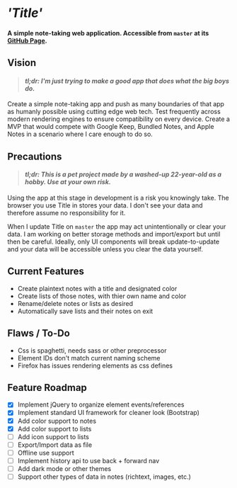 # _'Title'_

#### A simple note-taking web application. Accessible from `master` at its [GitHub Page](https://totalchris.github.io/title).

## Vision

> #### _tl;dr: I'm just trying to make a good app that does what the big boys do._

Create a simple note-taking app and push as many boundaries of that app as humanly possible using cutting edge web tech. Test frequently across modern rendering engines to ensure compatibility on every device. Create a MVP that would compete with Google Keep, Bundled Notes, and Apple Notes in a scenario where I care enough to do so.

## Precautions

> #### _tl;dr: This is a pet project made by a washed-up 22-year-old as a hobby. Use at your own risk._

Using the app at this stage in development is a risk you knowingly take. The browser you use Title in stores your data. I don't see your data and therefore assume no responsibility for it.

When I update Title on `master` the app may act unintentionally or clear your data. I am working on better storage methods and import/export but until then be careful. Ideally, only UI components will break update-to-update and your data will be accessible unless you clear the data yourself.

## Current Features

- Create plaintext notes with a title and designated color
- Create lists of those notes, with thier own name and color
- Rename/delete notes or lists as desired
- Automatically save lists and their notes on exit

## Flaws / To-Do

- Css is spaghetti, needs sass or other preprocessor
- Element IDs don't match current naming scheme
- Firefox has issues rendering elements as css defines

## Feature Roadmap

- [x] Implement jQuery to organize element events/references
- [x] Implement standard UI framework for cleaner look (Bootstrap)
- [x] Add color support to notes
- [x] Add color support to lists
- [ ] Add icon support to lists
- [ ] Export/Import data as file
- [ ] Offline use support
- [ ] Implement history api to use back + forward nav
- [ ] Add dark mode or other themes
- [ ] Support other types of data in notes (richtext, images, etc.)
